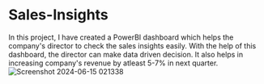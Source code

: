 # Sales-Insights
In this project, I have created a PowerBI dashboard which helps the company's director to check the sales insights easily. With the help of this dashboard, the director can make data driven decision. It also helps in increasing company's revenue by atleast 5-7% in next quarter.
![Screenshot 2024-06-15 021338](https://github.com/bansal-madhav/Sales-Insights/assets/153558335/ef3b295e-a72d-4385-967f-d50035ccdf7f)
